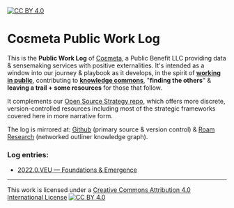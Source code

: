 [![CC BY 4.0][cc-by-shield]][cc-by]

# Coεmeta Public Work Log

This is the **Public Work Log** of [Coεmeta](https://coemeta.xyz), a Public Benefit LLC providing data & sensemaking services with positive externalities. It's intended as a window into our journey & playbook as it develops, in the spirit of **[working in public](https://nesslabs.com/work-in-public)**, contributing to **[knowledge commons](https://en.wikipedia.org/wiki/Knowledge_commons)**, "**finding the others**" & **leaving a trail + some resources** for those that follow. 

It complements our [Open Source Strategy repo](https://github.com/coemeta/open-source-strategy), which offers more discrete, version-controlled resources including most of the strategic frameworks covered here in more narrative form.

The log is mirrored at: [Github](https://github.com/coemeta/public-work-log) (primary source & version control) & [Roam Research](https://roamresearch.com/#/app/coemeta/page/8hblWWLSN) (networked outliner knowledge graph).

### Log entries:

  - [2022.0.VEU — Foundations & Emergence](https://github.com/coemeta/public-work-log/blob/main/2022.0.veu.md)


---

This work is licensed under a
[Creative Commons Attribution 4.0 International License][cc-by] [![CC BY 4.0][cc-by-image]][cc-by]

[cc-by]: http://creativecommons.org/licenses/by/4.0/
[cc-by-image]: https://i.creativecommons.org/l/by/4.0/88x31.png
[cc-by-shield]: https://img.shields.io/badge/License-CC%20BY%204.0-lightgrey.svg
